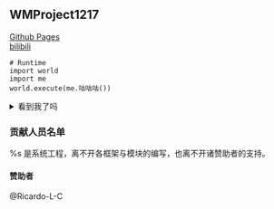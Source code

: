 ## WMProject1217
[Github Pages](https://wmproject1217.github.io/) <br>
[bilibili](https://space.bilibili.com/622974233) <br>

```python3
# Runtime
import world
import me
world.execute(me.咕咕咕())
```
<details>
<summary>看到我了吗</summary>
  
~~**还不快把star和follow给我交了**~~
<details><summary> </summary>我们的故事结束了，从今往后，就是你的故事了......</details>
</details>

<h3>贡献人员名单</h3>
%s 是系统工程，离不开各框架与模块的编写，也离不开诸赞助者的支持。<br>
<h4>赞助者</h4>
@Ricardo-L-C
